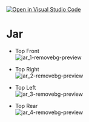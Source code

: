 [![Open in Visual Studio Code](https://classroom.github.com/assets/open-in-vscode-f059dc9a6f8d3a56e377f745f24479a46679e63a5d9fe6f495e02850cd0d8118.svg)](https://classroom.github.com/online_ide?assignment_repo_id=5681781&assignment_repo_type=AssignmentRepo)

# Jar
- Top Front   
![jar_1-removebg-preview](https://user-images.githubusercontent.com/55240758/134047664-77159dce-9687-4a44-b05d-240468a6ff9f.png)  
 - Top Right   
 ![jar_2-removebg-preview](https://user-images.githubusercontent.com/55240758/134048079-1fdb52be-1b17-4e45-917e-2dcb431ab847.png)  

 - Top Left    
 ![jar_3-removebg-preview](https://user-images.githubusercontent.com/55240758/134049137-e17c57b3-283b-43e5-9f79-73d07a0247ba.png)  

 - Top Rear  
 ![jar_4-removebg-preview](https://user-images.githubusercontent.com/55240758/134049376-dff26a63-92c1-4de2-ba80-ad3c946e9f7c.png)
